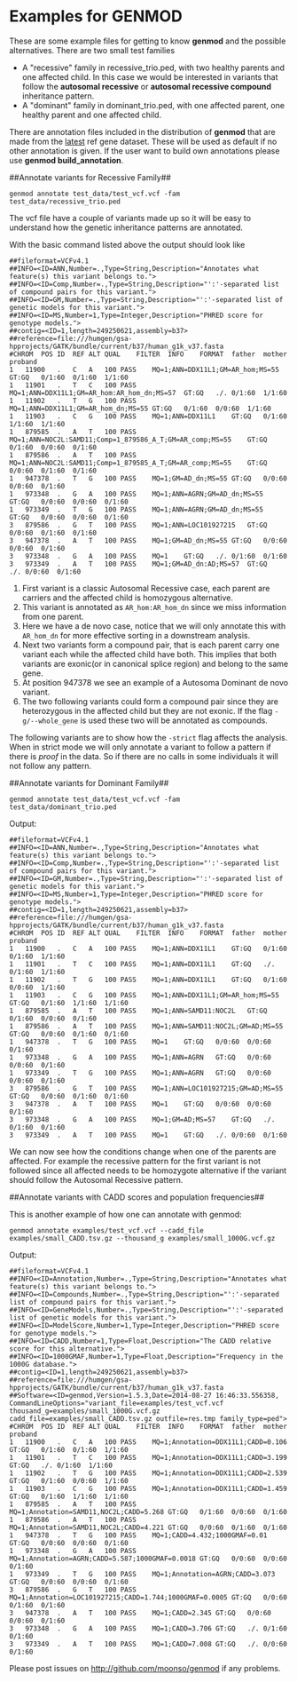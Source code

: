 # Examples for GENMOD #

These are some example files for getting to know **genmod** and the possible alternatives.
There are two small test families

- A "recessive" family in recessive_trio.ped, with two healthy parents and one affected child. In this case we would be interested in variants that follow the **autosomal recessive** or **autosomal recessive compound** inheritance pattern.
- A "dominant" family in dominant_trio.ped, with one affected parent, one healthy parent and one affected child.

There are annotation files included in the distribution of **genmod** that are made from the [latest](ftp://hgdownload.cse.ucsc.edu/goldenPath/hg19/database/refGene.txt.gz) ref gene dataset. These will be used as default if no other annotation is given.
If the user want to build own annotations please use **genmod build_annotation**.

##Annotate variants for Recessive Family##


	genmod annotate test_data/test_vcf.vcf -fam test_data/recessive_trio.ped

The vcf file have a couple of variants made up so it will be easy to understand how the genetic inheritance patterns are annotated.

With the basic command listed above the output should look like

	##fileformat=VCFv4.1
	##INFO=<ID=ANN,Number=.,Type=String,Description="Annotates what feature(s) this variant belongs to.">
	##INFO=<ID=Comp,Number=.,Type=String,Description="':'-separated list of compound pairs for this variant.">
	##INFO=<ID=GM,Number=.,Type=String,Description="':'-separated list of genetic models for this variant.">
	##INFO=<ID=MS,Number=1,Type=Integer,Description="PHRED score for genotype models.">
	##contig=<ID=1,length=249250621,assembly=b37>
	##reference=file:///humgen/gsa-hpprojects/GATK/bundle/current/b37/human_g1k_v37.fasta
	#CHROM	POS	ID	REF	ALT	QUAL	FILTER	INFO	FORMAT	father	mother	proband
	1	11900	.	C	A	100	PASS	MQ=1;ANN=DDX11L1;GM=AR_hom;MS=55	GT:GQ	0/1:60	0/1:60	1/1:60
	1	11901	.	T	C	100	PASS	MQ=1;ANN=DDX11L1;GM=AR_hom:AR_hom_dn;MS=57	GT:GQ	./.	0/1:60	1/1:60
	1	11902	.	T	G	100	PASS	MQ=1;ANN=DDX11L1;GM=AR_hom_dn;MS=55	GT:GQ	0/1:60	0/0:60	1/1:60
	1	11903	.	C	G	100	PASS	MQ=1;ANN=DDX11L1	GT:GQ	0/1:60	1/1:60	1/1:60
	1	879585	.	A	T	100	PASS	MQ=1;ANN=NOC2L:SAMD11;Comp=1_879586_A_T;GM=AR_comp;MS=55	GT:GQ	0/1:60	0/0:60	0/1:60
	1	879586	.	A	T	100	PASS	MQ=1;ANN=NOC2L:SAMD11;Comp=1_879585_A_T;GM=AR_comp;MS=55	GT:GQ	0/0:60	0/1:60	0/1:60
	1	947378	.	T	G	100	PASS	MQ=1;GM=AD_dn;MS=55	GT:GQ	0/0:60	0/0:60	0/1:60
	1	973348	.	G	A	100	PASS	MQ=1;ANN=AGRN;GM=AD_dn;MS=55	GT:GQ	0/0:60	0/0:60	0/1:60
	1	973349	.	T	G	100	PASS	MQ=1;ANN=AGRN;GM=AD_dn;MS=55	GT:GQ	0/0:60	0/0:60	0/1:60
	3	879586	.	G	T	100	PASS	MQ=1;ANN=LOC101927215	GT:GQ	0/0:60	0/1:60	0/1:60
	3	947378	.	A	T	100	PASS	MQ=1;GM=AD_dn;MS=55	GT:GQ	0/0:60	0/0:60	0/1:60
	3	973348	.	G	A	100	PASS	MQ=1	GT:GQ	./.	0/1:60	0/1:60
	3	973349	.	A	T	100	PASS	MQ=1;GM=AD_dn:AD;MS=57	GT:GQ	./.	0/0:60	0/1:60

1. First variant is a classic Autosomal Recessive case, each parent are carriers and the affected child is homozygous alternative.
2. This variant is annotated as ``AR_hom:AR_hom_dn`` since we miss information from one parent.
3. Here we have a de novo case, notice that we will only annotate this with ``AR_hom_dn`` for more effective sorting in a downstream analysis.
4. Next two variants form a compound pair, that is each parent carry one variant each while the affected child have both. This implies that both variants are exonic(or in canonical splice region) and belong to the same gene.
5. At position 947378 we see an example of a Autosoma Dominant de novo variant.
6. The two following variants could form a compound pair since they are heterozygous in the affected child but they are not exonic. If the flag ``-g/--whole_gene`` is used these two will be annotated as compounds.

The following variants are to show how the ``-strict`` flag affects the analysis. When in strict mode we will only annotate a variant to follow a pattern if there is *proof* in the data. So if there are no calls in some individuals it will not follow any pattern. 


##Annotate variants for Dominant Family##

	genmod annotate test_data/test_vcf.vcf -fam test_data/dominant_trio.ped

Output:

	##fileformat=VCFv4.1
	##INFO=<ID=ANN,Number=.,Type=String,Description="Annotates what feature(s) this variant belongs to.">
	##INFO=<ID=Comp,Number=.,Type=String,Description="':'-separated list of compound pairs for this variant.">
	##INFO=<ID=GM,Number=.,Type=String,Description="':'-separated list of genetic models for this variant.">
	##INFO=<ID=MS,Number=1,Type=Integer,Description="PHRED score for genotype models.">
	##contig=<ID=1,length=249250621,assembly=b37>
	##reference=file:///humgen/gsa-hpprojects/GATK/bundle/current/b37/human_g1k_v37.fasta
	#CHROM	POS	ID	REF	ALT	QUAL	FILTER	INFO	FORMAT	father	mother	proband
	1	11900	.	C	A	100	PASS	MQ=1;ANN=DDX11L1	GT:GQ	0/1:60	0/1:60	1/1:60
	1	11901	.	T	C	100	PASS	MQ=1;ANN=DDX11L1	GT:GQ	./.	0/1:60	1/1:60
	1	11902	.	T	G	100	PASS	MQ=1;ANN=DDX11L1	GT:GQ	0/1:60	0/0:60	1/1:60
	1	11903	.	C	G	100	PASS	MQ=1;ANN=DDX11L1;GM=AR_hom;MS=55	GT:GQ	0/1:60	1/1:60	1/1:60
	1	879585	.	A	T	100	PASS	MQ=1;ANN=SAMD11:NOC2L	GT:GQ	0/1:60	0/0:60	0/1:60
	1	879586	.	A	T	100	PASS	MQ=1;ANN=SAMD11:NOC2L;GM=AD;MS=55	GT:GQ	0/0:60	0/1:60	0/1:60
	1	947378	.	T	G	100	PASS	MQ=1	GT:GQ	0/0:60	0/0:60	0/1:60
	1	973348	.	G	A	100	PASS	MQ=1;ANN=AGRN	GT:GQ	0/0:60	0/0:60	0/1:60
	1	973349	.	T	G	100	PASS	MQ=1;ANN=AGRN	GT:GQ	0/0:60	0/0:60	0/1:60
	3	879586	.	G	T	100	PASS	MQ=1;ANN=LOC101927215;GM=AD;MS=55	GT:GQ	0/0:60	0/1:60	0/1:60
	3	947378	.	A	T	100	PASS	MQ=1	GT:GQ	0/0:60	0/0:60	0/1:60
	3	973348	.	G	A	100	PASS	MQ=1;GM=AD;MS=57	GT:GQ	./.	0/1:60	0/1:60
	3	973349	.	A	T	100	PASS	MQ=1	GT:GQ	./.	0/0:60	0/1:60


We can now see how the conditions change when one of the parents are affected. For example the recessive pattern for the first variant is not followed since all affected needs to be homozygote alternative if the variant should follow the Autosomal Recessive pattern.

##Annotate variants with CADD scores and population frequencies##

This is another example of how one can annotate with genmod:

	genmod annotate examples/test_vcf.vcf --cadd_file examples/small_CADD.tsv.gz --thousand_g examples/small_1000G.vcf.gz

Output:

	##fileformat=VCFv4.1
	##INFO=<ID=Annotation,Number=.,Type=String,Description="Annotates what feature(s) this variant belongs to.">
	##INFO=<ID=Compounds,Number=.,Type=String,Description="':'-separated list of compound pairs for this variant.">
	##INFO=<ID=GeneModels,Number=.,Type=String,Description="':'-separated list of genetic models for this variant.">
	##INFO=<ID=ModelScore,Number=1,Type=Integer,Description="PHRED score for genotype models.">
	##INFO=<ID=CADD,Number=1,Type=Float,Description="The CADD relative score for this alternative.">
	##INFO=<ID=1000GMAF,Number=1,Type=Float,Description="Frequency in the 1000G database.">
	##contig=<ID=1,length=249250621,assembly=b37>
	##reference=file:///humgen/gsa-hpprojects/GATK/bundle/current/b37/human_g1k_v37.fasta
	##Software=<ID=genmod,Version=1.5.3,Date=2014-08-27 16:46:33.556358, CommandLineOptions="variant_file=examples/test_vcf.vcf thousand_g=examples/small_1000G.vcf.gz cadd_file=examples/small_CADD.tsv.gz outfile=res.tmp family_type=ped">
	#CHROM	POS	ID	REF	ALT	QUAL	FILTER	INFO	FORMAT	father	mother	proband
	1	11900	.	C	A	100	PASS	MQ=1;Annotation=DDX11L1;CADD=0.106	GT:GQ	0/1:60	0/1:60	1/1:60
	1	11901	.	T	C	100	PASS	MQ=1;Annotation=DDX11L1;CADD=3.199	GT:GQ	./.	0/1:60	1/1:60
	1	11902	.	T	G	100	PASS	MQ=1;Annotation=DDX11L1;CADD=2.539	GT:GQ	0/1:60	0/0:60	1/1:60
	1	11903	.	C	G	100	PASS	MQ=1;Annotation=DDX11L1;CADD=1.459	GT:GQ	0/1:60	1/1:60	1/1:60
	1	879585	.	A	T	100	PASS	MQ=1;Annotation=SAMD11,NOC2L;CADD=5.268	GT:GQ	0/1:60	0/0:60	0/1:60
	1	879586	.	A	T	100	PASS	MQ=1;Annotation=SAMD11,NOC2L;CADD=4.221	GT:GQ	0/0:60	0/1:60	0/1:60
	1	947378	.	T	G	100	PASS	MQ=1;CADD=4.432;1000GMAF=0.01	GT:GQ	0/0:60	0/0:60	0/1:60
	1	973348	.	G	A	100	PASS	MQ=1;Annotation=AGRN;CADD=5.587;1000GMAF=0.0018	GT:GQ	0/0:60	0/0:60	0/1:60
	1	973349	.	T	G	100	PASS	MQ=1;Annotation=AGRN;CADD=3.073	GT:GQ	0/0:60	0/0:60	0/1:60
	3	879586	.	G	T	100	PASS	MQ=1;Annotation=LOC101927215;CADD=1.744;1000GMAF=0.0005	GT:GQ	0/0:60	0/1:60	0/1:60
	3	947378	.	A	T	100	PASS	MQ=1;CADD=2.345	GT:GQ	0/0:60	0/0:60	0/1:60
	3	973348	.	G	A	100	PASS	MQ=1;CADD=3.706	GT:GQ	./.	0/1:60	0/1:60
	3	973349	.	A	T	100	PASS	MQ=1;CADD=7.008	GT:GQ	./.	0/0:60	0/1:60
	


Please post issues on http://github.com/moonso/genmod if any problems.